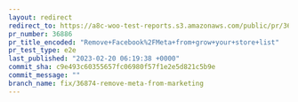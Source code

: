 ```yaml
---
layout: redirect
redirect_to: https://a8c-woo-test-reports.s3.amazonaws.com/public/pr/36886/e2e/index.html
pr_number: 36886
pr_title_encoded: "Remove+Facebook%2FMeta+from+grow+your+store+list"
pr_test_type: e2e
last_published: "2023-02-20 06:19:38 +0000"
commit_sha: c9e493c60355657fc06980f57f1e2e5d821c5b9e
commit_message: ""
branch_name: fix/36874-remove-meta-from-marketing
---
```

